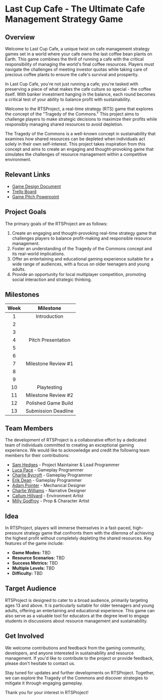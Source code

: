 # Last Cup Cafe - The Ultimate Cafe Management Strategy Game
## Overview

Welcome to Last Cup Cafe, a unique twist on cafe management strategy games set in a world where your cafe owns the last coffee bean plants on Earth. This game combines the thrill of running a cafe with the critical responsibility of managing the world's final coffee resources. Players must navigate the challenges of meeting investor quotas while taking care of precious coffee plants to ensure the cafe's survival and prosperity.

In Last Cup Cafe, you're not just running a cafe; you're tasked with preserving a piece of what makes the cafe culture so special - the coffee itself. With banker investment hanging in the balance, each round becomes a critical test of your ability to balance profit with sustainability.

Welcome to the RTSProject, a real-time strategy (RTS) game that explores the concept of the "Tragedy of the Commons." This project aims to challenge players to make strategic decisions to maximize their profits while responsibly managing shared resources to avoid depletion.

The Tragedy of the Commons is a well-known concept in sustainability that examines how shared resources can be depleted when individuals act solely in their own self-interest. This project takes inspiration from this concept and aims to create an engaging and thought-provoking game that simulates the challenges of resource management within a competitive environment.

## Relevant Links
- [Game Design Document](https://myaru-my.sharepoint.com/:w:/g/personal/ap1546_student_aru_ac_uk/EUdAqcx9_-dJjIKpyN7D0QkB8zrqu3Hxe1gixK5HoQ4fnQ?e=NDMBq3)
- [Trello Board](https://trello.com/b/lCUDzgYS/rtsproject)
- [Game Pitch Powerpoint](https://myaru-my.sharepoint.com/:p:/g/personal/ap1546_student_aru_ac_uk/EZwT5r4kdhJKvT6xblZi0xsBfTvyUS4c_V-Lq7tc-xPnHQ?e=NZVlxT)

## Project Goals
The primary goals of the RTSProject are as follows: 
1. Create an engaging and thought-provoking real-time strategy game that challenges players to balance profit-making and responsible resource management. 
2. Foster an understanding of the Tragedy of the Commons concept and its real-world implications. 
3. Offer an entertaining and educational gaming experience suitable for a wide range of audiences, with a focus on older teenagers and young adults. 
4. Provide an opportunity for local multiplayer competition, promoting social interaction and strategic thinking.

## Milestones
| Week |      Milestone      |
| :--: |      :-------:      |
| 1    |    Introduction     |
| 2    |                     |
| 3    |                     |
| 4    | Pitch Presentation  |
| 5    |                     |
| 6    |                     |
| 7    | Milestone Review #1 |
| 8    |                     |
| 9    |                     |
| 10   |     Playtesting     |
| 11   | Milestone Review #2 |
| 12   | Polished Game Build |
| 13   | Submission Deadline |

## Team Members
The development of RTSProject is a collaborative effort by a dedicated team of individuals committed to creating an exceptional gaming experience. We would like to acknowledge and credit the following team members for their contributions:
- [Sam Hedges](https://sam-hedges.github.io/) - Project Maintainer & Lead Programmer
- [Luca Pace](https://github.com/Misdur) - Gameplay Programmer
- [Charlie Bycroft](https://github.com/soutpark02) - Gameplay Programmer
- [Erik Dean](https://github.com/PTVoltz) - Gameplay Programmer
- [Adam Pointer](https://github.com/AdamP0inter) - Mechanical Designer
- [Charlie Williams](https://github.com/Chadanater) - Narrative Designer
- [Callum Hillyard](https://github.com/akyo50) - Environment Artist
- [Milly Godfroy](https://github.com/MillyGodfroy) - Prop & Character Artist

## Idea
In RTSProject, players will immerse themselves in a fast-paced, high-pressure strategy game that confronts them with the dilemma of achieving the highest profit without completely depleting the shared resources. Key features of the game include: 
- **Game Modes:** TBD
- **Resource Scenarios:** TBD
- **Success Metrics:**  TBD 
- **Multiple Levels:** TBD
- **Difficulty:** TBD

## Target Audience
RTSProject is designed to cater to a broad audience, primarily targeting ages 13 and above. It is particularly suitable for older teenagers and young adults, offering an entertaining and educational experience. This game can also serve as a valuable tool for educators at the degree level to engage students in discussions about resource management and sustainability.

## Get Involved
We welcome contributions and feedback from the gaming community, developers, and anyone interested in sustainability and resource management. If you'd like to contribute to the project or provide feedback, please don't hesitate to contact us.

Stay tuned for updates and further developments on RTSProject. Together, we can explore the Tragedy of the Commons and discover strategies to mitigate it through engaging gameplay.

Thank you for your interest in RTSProject!

